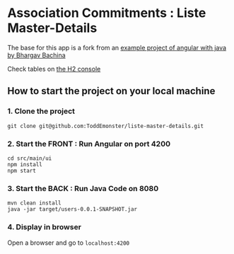 # Association Commitments : Liste Master-Details

The base for this app is a fork from an [example project of angular with java by Bhargav Bachina](https://medium.com/bb-tutorials-and-thoughts/how-to-develop-and-build-angular-app-with-java-backend-87fb603c6e17)

Check tables on [the H2 console](http://localhost:8080/h2-console)

## How to start the project on your local machine

### 1. Clone the project

```shell
git clone git@github.com:ToddEmonster/liste-master-details.git
```

### 2. Start the FRONT : Run Angular on port 4200

```shell
cd src/main/ui
npm install
npm start
```

### 3. Start the BACK : Run Java Code on 8080

```shell
mvn clean install
java -jar target/users-0.0.1-SNAPSHOT.jar
```

### 4. Display in browser

Open a browser and go to `localhost:4200`
